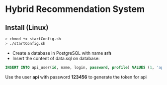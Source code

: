 # Hybrid Recommendation System

## Install (Linux)

```bash
> chmod +x startConfig.sh
> ./startConfig.sh
```

- Create a database in PostgreSQL with name **srh**
- Insert the content of data.sql on database:

```sql
INSERT INTO api_user(id, name, login, password, profile) VALUES (1, 'api', 'api', '$2a$10$sFKmbxbG4ryhwPNx/l3pgOJSt.fW1z6YcUnuE2X8APA/Z3NI/oSpq', 'API');
```

Use the user **api** with password **123456** to generate the token for api